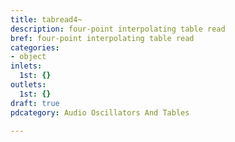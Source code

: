 ```yaml
---
title: tabread4~
description: four-point interpolating table read
bref: four-point interpolating table read
categories:
- object
inlets:
  1st: {}
outlets:
  1st: {}
draft: true
pdcategory: Audio Oscillators And Tables

---
```


